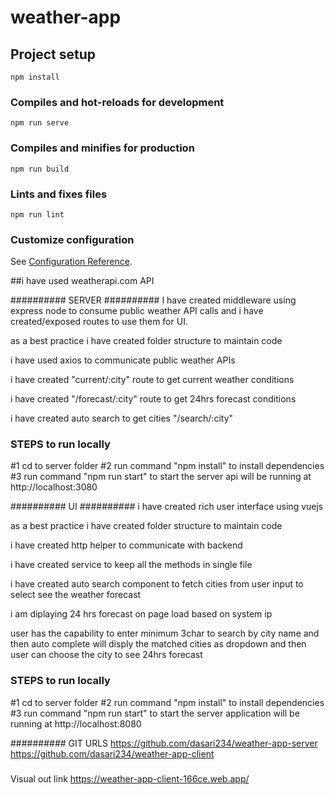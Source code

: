 # weather-app

## Project setup
```
npm install
```

### Compiles and hot-reloads for development
```
npm run serve
```

### Compiles and minifies for production
```
npm run build
```

### Lints and fixes files
```
npm run lint
```

### Customize configuration
See [Configuration Reference](https://cli.vuejs.org/config/).


##i have used weatherapi.com API

##########
SERVER
##########
I have created middleware using express node to consume public weather API calls and i have created/exposed routes to use them for UI.

as a best practice i have created folder structure to maintain code

i have used axios to communicate public weather APIs

i have created "current/:city" route to get current weather conditions

i have created "/forecast/:city" route to get 24hrs forecast conditions

i have created auto search to get cities "/search/:city"

### STEPS to run locally
#1 cd to server folder
#2 run command "npm install" to install dependencies
#3 run command "npm run start" to start the server
api will be running at http://localhost:3080


##########
UI
##########
i have created rich user interface using vuejs

as a best practice i have created folder structure to maintain code

i have created http helper to communicate with backend

i have created service to keep all the methods in single file 

i have created auto search component to fetch cities from user input to select see the weather forecast

i am diplaying 24 hrs forecast on page load based on system ip

user has the capability to enter minimum 3char to search by city name and then auto complete will disply the matched cities as dropdown and then user can choose the city to see 24hrs forecast

### STEPS to run locally
#1 cd to server folder
#2 run command "npm install" to install dependencies
#3 run command "npm run start" to start the server
application will be running at http://localhost:8080

##########
GIT URLS
https://github.com/dasari234/weather-app-server
https://github.com/dasari234/weather-app-client

### 
Visual out link
https://weather-app-client-166ce.web.app/
